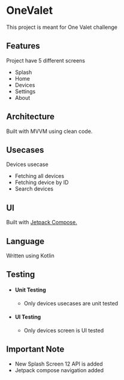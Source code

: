 # OneValet
This project is meant for One Valet challenge

## Features
Project have 5 different screens
- Splash
- Home
- Devices
- Settings
- About

## Architecture
Built with MVVM using clean code.

## Usecases
Devices usecase
- Fetching all devices
- Fetching device by ID
- Search devices

## UI 
Built with [Jetpack Compose.](https://developer.android.com/jetpack/compose)

## Language
Written using Kotlin

## Testing
- #### Unit Testing
  - Only devices usecases are unit tested
- #### UI Testing
  - Only devices screen is UI tested

## Important Note
- New Splash Screen 12 API is added 
- Jetpack compose navigation added
 
